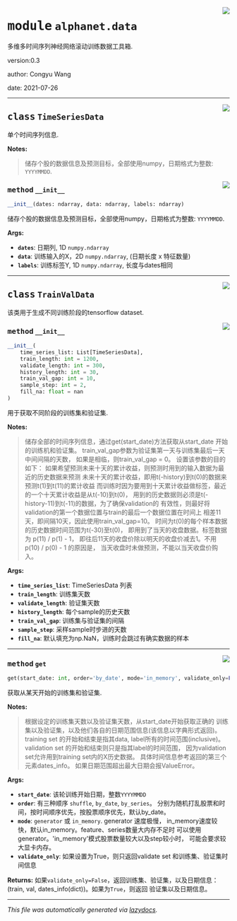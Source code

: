 <!-- markdownlint-disable -->

<a href="../../src/alphanet/data.py#L0"><img align="right" style="float:right;" src="https://img.shields.io/badge/-source-cccccc?style=flat-square"></a>

# <kbd>module</kbd> `alphanet.data`
多维多时间序列神经网络滚动训练数据工具箱. 

version:0.3 

author: Congyu Wang 

date: 2021-07-26 



---

<a href="../../src/alphanet/data.py#L17"><img align="right" style="float:right;" src="https://img.shields.io/badge/-source-cccccc?style=flat-square"></a>

## <kbd>class</kbd> `TimeSeriesData`
单个时间序列信息. 



**Notes:**

> 储存个股的数据信息及预测目标，全部使用numpy，日期格式为整数: ``YYYYMMDD``. 

<a href="../../src/alphanet/data.py#L25"><img align="right" style="float:right;" src="https://img.shields.io/badge/-source-cccccc?style=flat-square"></a>

### <kbd>method</kbd> `__init__`

```python
__init__(dates: ndarray, data: ndarray, labels: ndarray)
```

储存个股的数据信息及预测目标，全部使用numpy，日期格式为整数: ``YYYYMMDD``. 



**Args:**
 
 - <b>`dates`</b>:  日期列, 1D ``numpy.ndarray`` 
 - <b>`data`</b>:  训练输入的X，2D ``numpy.ndarray``, (日期长度 x 特征数量) 
 - <b>`labels`</b>:  训练标签Y, 1D ``numpy.ndarray``, 长度与dates相同 





---

<a href="../../src/alphanet/data.py#L53"><img align="right" style="float:right;" src="https://img.shields.io/badge/-source-cccccc?style=flat-square"></a>

## <kbd>class</kbd> `TrainValData`
该类用于生成不同训练阶段的tensorflow dataset. 

<a href="../../src/alphanet/data.py#L56"><img align="right" style="float:right;" src="https://img.shields.io/badge/-source-cccccc?style=flat-square"></a>

### <kbd>method</kbd> `__init__`

```python
__init__(
    time_series_list: List[TimeSeriesData],
    train_length: int = 1200,
    validate_length: int = 300,
    history_length: int = 30,
    train_val_gap: int = 10,
    sample_step: int = 2,
    fill_na: float = nan
)
```

用于获取不同阶段的训练集和验证集. 



**Notes:**

> 储存全部的时间序列信息，通过get(start_date)方法获取从start_date 开始的训练机和验证集。 
>train_val_gap参数为验证集第一天与训练集最后一天中间间隔的天数， 如果是相临，则train_val_gap = 0。 
>设置该参数的目的如下： 
>如果希望预测未来十天的累计收益，则预测时用到的输入数据为最近的历史数据来预测 未来十天的累计收益，即用t(-history)到t(0)的数据来预测t(1)到t(11)的累计收益 而训练时因为要用到十天累计收益做标签，最近的一个十天累计收益是从t(-10)到t(0)， 用到的历史数据则必须是t(-history-11)到t(-11)的数据，为了确保validation的 有效性，则最好将validation的第一个数据位置与train的最后一个数据位置在时间上 相差11天，即间隔10天，因此使用train_val_gap=10。 
>时间为t(0)的每个样本数据的历史数据时间范围为t(-30)至t(0)， 即用到了当天的收盘数据。标签数据为 p(11) / p(1) - 1， 即往后11天的收盘价除以明天的收盘价减去1。不用 p(10) / p(0) - 1 的原因是， 当天收盘时未做预测，不能以当天收盘价购入。 
>

**Args:**
 
 - <b>`time_series_list`</b>:  TimeSeriesData 列表 
 - <b>`train_length`</b>:  训练集天数 
 - <b>`validate_length`</b>:  验证集天数 
 - <b>`history_length`</b>:  每个sample的历史天数 
 - <b>`train_val_gap`</b>:  训练集与验证集的间隔 
 - <b>`sample_step`</b>:  采样sample时步进的天数 
 - <b>`fill_na`</b>:  默认填充为np.NaN，训练时会跳过有确实数据的样本 




---

<a href="../../src/alphanet/data.py#L165"><img align="right" style="float:right;" src="https://img.shields.io/badge/-source-cccccc?style=flat-square"></a>

### <kbd>method</kbd> `get`

```python
get(start_date: int, order='by_date', mode='in_memory', validate_only=False)
```

获取从某天开始的训练集和验证集. 



**Notes:**

> 根据设定的训练集天数以及验证集天数，从start_date开始获取正确的 训练集以及验证集，以及他们各自的日期范围信息(该信息以字典形式返回)。 
>training set 的开始和结束是指其data, label所有的时间范围(inclusive)。 validation set 的开始和结束则只是指其label的时间范围， 因为validation set允许用到training set内的X历史数据。 具体时间信息参考返回的第三个元素dates_info。 
>如果日期范围超出最大日期会报ValueError。 
>

**Args:**
 
 - <b>`start_date`</b>:  该轮训练开始日期，整数``YYYYMMDD`` 
 - <b>`order`</b>:  有三种顺序 ``shuffle``, ``by_date``, ``by_series``。  分别为随机打乱股票和时间，按时间顺序优先，按股票顺序优先，默认by_date。 
 - <b>`mode`</b>:  `generator` 或 `in_memory`. generator 速度极慢，  in_memory速度较快，默认in_memory。feature、series数量大内存不足时  可以使用generator。'in_memory'模式股票数量较大以及step较小时，  可能会要求较大显卡内存。 
 - <b>`validate_only`</b>:  如果设置为True，则只返回validate set  和训练集、验证集时间信息 



**Returns:**
 如果``validate_only=False``，返回训练集、验证集，以及日期信息： (train, val, dates_info(dict))。如果为``True``，则返回 验证集以及日期信息。 




---

_This file was automatically generated via [lazydocs](https://github.com/ml-tooling/lazydocs)._
